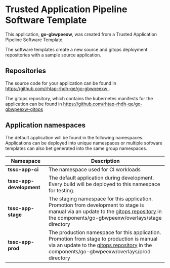 # Trusted Application Pipeline Software Template

This application, **go-gbwpeexw**, was created from a Trusted Application Pipeline Software Template.

The software templates create a new source and gitops deployment repositories with a sample source application. 

## Repositories

The source code for your application can be found in [https://github.com/rhtap-rhdh-qe/go-gbwpeexw ](https://github.com/rhtap-rhdh-qe/go-gbwpeexw ).
 
The gitops repository, which contains the kubernetes manifests for the application can be found in 
[https://github.com/rhtap-rhdh-qe/go-gbwpeexw-gitops ](https://github.com/rhtap-rhdh-qe/go-gbwpeexw-gitops ) 

## Application namespaces 

The default application will be found in the following namespaces. Applications can be deployed into unique namespaces or multiple software templates can also bet generated into the same group namespaces.  

|  Namespace   |  Description   |  
| -------- | -------- |
| **tssc-app-ci** | The namespace used for CI workloads |
| **tssc-app-development** | The default application during development. Every build will be deployed to this namespace for testing. |
| **tssc-app-stage** | The staging namespace for this application. Promotion from development to stage is manual via an update to the [gitops repository](https://github.com/rhtap-rhdh-qe/go-gbwpeexw-gitops ) in the components/go-gbwpeexw/overlays/stage directory |
| **tssc-app-prod** | The production namespace for this application. Promotion from stage to production is manual via an update to the [gitops repository](https://github.com/rhtap-rhdh-qe/go-gbwpeexw-gitops ) in the components/go-gbwpeexw/overlays/prod directory |